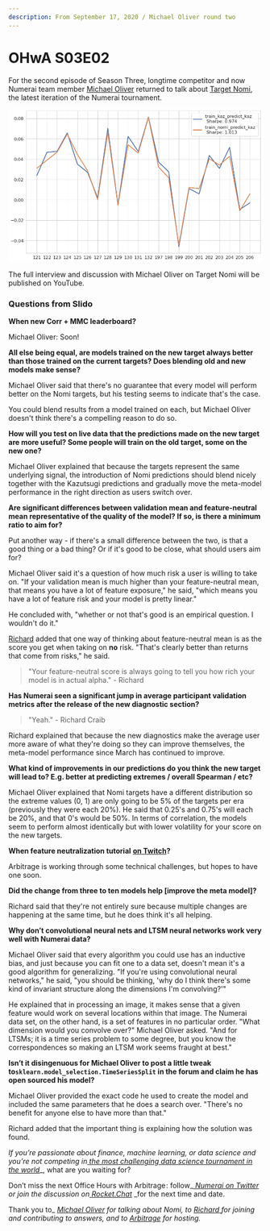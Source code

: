 ```yaml
---
description: From September 17, 2020 / Michael Oliver round two
---
```


# OHwA S03E02

For the second episode of Season Three, longtime competitor and now Numerai team member [Michael Oliver](https://numer.ai/mdo) returned to talk about [Target Nomi](https://forum.numer.ai/t/new-target-nomi-release/959), the latest iteration of the Numerai tournament.

![Kazutsugi vs Nomi](<../../../.gitbook/assets/target-nomi (1).png>)

The full interview and discussion with Michael Oliver on Target Nomi will be published on YouTube.

### Questions from Slido

**When new Corr + MMC leaderboard?**

Michael Oliver: Soon!

**All else being equal, are models trained on the new target always better than those trained on the current targets? Does blending old and new models make sense?**

Michael Oliver said that there's no guarantee that every model will perform better on the Nomi targets, but his testing seems to indicate that's the case.

You could blend results from a model trained on each, but Michael Oliver doesn't think there's a compelling reason to do so.

**How will you test on live data that the predictions made on the new target are more useful? Some people will train on the old target, some on the new one?**

Michael Oliver explained that because the targets represent the same underlying signal, the introduction of Nomi predictions should blend nicely together with the Kazutsugi predictions and gradually move the meta-model performance in the right direction as users switch over.

**Are significant differences between validation mean and feature-neutral mean representative of the quality of the model? If so, is there a minimum ratio to aim for?**

Put another way - if there's a small difference between the two, is that a good thing or a bad thing? Or if it's good to be close, what should users aim for?

Michael Oliver said it's a question of how much risk a user is willing to take on. "If your validation mean is much higher than your feature-neutral mean, that means you have a lot of feature exposure," he said, "which means you have a lot of feature risk and your model is pretty linear."

He concluded with, "whether or not that's good is an empirical question. I wouldn't do it."

[Richard](https://twitter.com/richardcraib) added that one way of thinking about feature-neutral mean is as the score you get when taking on **no** risk. "That's clearly better than returns that come from risks," he said.

> "Your feature-neutral score is always going to tell you how rich your model is in actual alpha." - Richard

**Has Numerai seen a significant jump in average participant validation metrics after the release of the new diagnostic section?**

> "Yeah." - Richard Craib

Richard explained that because the new diagnostics make the average user more aware of what they're doing so they can improve themselves, the meta-model performance since March has continued to improve.

**What kind of improvements in our predictions do you think the new target will lead to? E.g. better at predicting extremes / overall Spearman / etc?**

Michael Oliver explained that Nomi targets have a different distribution so the extreme values (0, 1) are only going to be 5% of the targets per era (previously they were each 20%). He said that 0.25's and 0.75's will each be 20%, and that 0's would be 50%. In terms of correlation, the models seem to perform almost identically but with lower volatility for your score on the new targets.

**When feature neutralization tutorial** [**on Twitch**](https://www.twitch.tv/prof\_jtaylor)**?**

Arbitrage is working through some technical challenges, but hopes to have one soon.

**Did the change from three to ten models help \[improve the meta model]?**

Richard said that they're not entirely sure because multiple changes are happening at the same time, but he does think it's all helping.

**Why don’t convolutional neural nets and LTSM neural networks work very well with Numerai data?**

Michael Oliver said that every algorithm you could use has an inductive bias, and just because you can fit one to a data set, doesn't mean it's a good algorithm for generalizing. "If you're using convolutional neural networks," he said, "you should be thinking, 'why do I think there's some kind of invariant structure along the dimensions I'm convolving?'"

He explained that in processing an image, it makes sense that a given feature would work on several locations within that image. The Numerai data set, on the other hand, is a set of features in no particular order. "What dimension would you convolve over?" Michael Oliver asked. "And for LTSMs; it is a time series problem to some degree, but you know the correspondences so making an LTSM work seems fraught at best."

**Isn’t it disingenuous for Michael Oliver to post a little tweak to`sklearn.model_selection.TimeSeriesSplit` in the forum and claim he has open sourced his model?**

Michael Oliver provided the exact code he used to create the model and included the same parameters that he does a search over. "There's no benefit for anyone else to have more than that."

Richard added that the important thing is explaining how the solution was found.

_If you’re passionate about finance, machine learning, or data science and you’re not competing in_[ _the most challenging data science tournament in the world_](https://numer.ai/tournament)\_, what are you waiting for?

Don’t miss the next Office Hours with Arbitrage : follow\_[ _Numerai on Twitter_](http://twitter.com/numerai) _or join the discussion on_[ _Rocket.Chat_](https://community.numer.ai/home) \_for the next time and date.

Thank you to\_ [_Michael Oliver_](https://numer.ai/mdo) _for talking about Nomi, to_ [_Richard_ ](https://twitter.com/richardcraib)_for joining and contributing to answers,_ _and to_ [_Arbitrage_](https://numer.ai/arbitrage) _for hosting._
